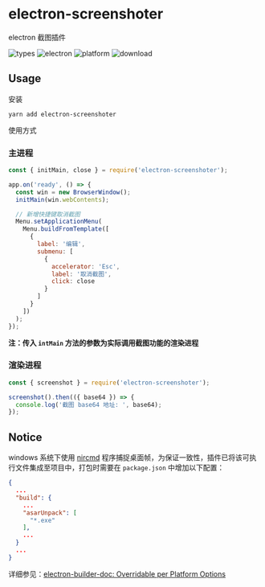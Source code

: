 # electron-screenshoter

electron 截图插件

![types](https://img.shields.io/npm/types/typescript)
![electron](https://img.shields.io/badge/electron-%3E%3D3.0.0-green)
![platform](https://img.shields.io/badge/platform-Mac%20%7C%20Windows-orange)
![download](https://img.shields.io/npm/dt/electron-screenshoter)

## Usage

安装

```shell
yarn add electron-screenshoter
```

使用方式

### 主进程

```js
const { initMain, close } = require('electron-screenshoter');

app.on('ready', () => {
  const win = new BrowserWindow();
  initMain(win.webContents);

  // 新增快捷键取消截图
  Menu.setApplicationMenu(
    Menu.buildFromTemplate([
      {
        label: '编辑',
        submenu: [
          {
            accelerator: 'Esc',
            label: '取消截图',
            click: close
          }
        ]
      }
    ])
  );
});
```

**注：传入 `intMain` 方法的参数为实际调用截图功能的渲染进程**

### 渲染进程

```js
const { screenshot } = require('electron-screenshoter');

screenshot().then(({ base64 }) => {
  console.log('截图 base64 地址: ', base64);
});
```

## Notice

windows 系统下使用 [nircmd][nircmd] 程序捕捉桌面帧，为保证一致性，插件已将该可执行文件集成至项目中，打包时需要在 `package.json` 中增加以下配置：

```json
{
  ...
  "build": {
    ...
    "asarUnpack": [
      "*.exe"
    ],
    ...
  }
  ...
}
```

详细参见：[electron-builder-doc: Overridable per Platform Options][electron-builder-doc]

[nircmd]: https://www.nirsoft.net/utils/nircmd.html
[electron-builder-doc]: https://www.electron.build/configuration/configuration#overridable-per-platform-options
